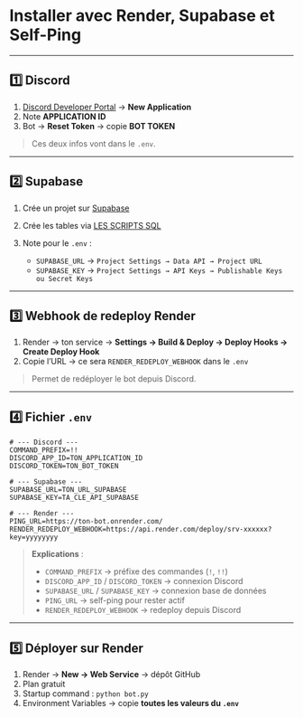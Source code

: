 # Installer avec Render, Supabase et Self-Ping

---

## 1️⃣ Discord

1. [Discord Developer Portal](https://discord.com/developers/applications) → **New Application**
2. Note **APPLICATION ID**
3. Bot → **Reset Token** → copie **BOT TOKEN**

> Ces deux infos vont dans le `.env`.

---

## 2️⃣ Supabase

1. Crée un projet sur [Supabase](https://supabase.com/)
2. Crée les tables via [LES SCRIPTS SQL](SQL_des_tables_supabase.md)
3. Note pour le `.env` :

   * `SUPABASE_URL` → `Project Settings → Data API → Project URL`
   * `SUPABASE_KEY` → `Project Settings → API Keys → Publishable Keys ou Secret Keys`

---

## 3️⃣ Webhook de redeploy Render

1. Render → ton service → **Settings → Build & Deploy → Deploy Hooks → Create Deploy Hook**
2. Copie l’URL → ce sera `RENDER_REDEPLOY_WEBHOOK` dans le `.env`

> Permet de redéployer le bot depuis Discord.

---

## 4️⃣ Fichier `.env`

```env
# --- Discord ---
COMMAND_PREFIX=!!
DISCORD_APP_ID=TON_APPLICATION_ID
DISCORD_TOKEN=TON_BOT_TOKEN

# --- Supabase ---
SUPABASE_URL=TON_URL_SUPABASE
SUPABASE_KEY=TA_CLE_API_SUPABASE

# --- Render ---
PING_URL=https://ton-bot.onrender.com/
RENDER_REDEPLOY_WEBHOOK=https://api.render.com/deploy/srv-xxxxxx?key=yyyyyyyy
```

> **Explications** :
>
> * `COMMAND_PREFIX` → préfixe des commandes (`!`, `!!`)
> * `DISCORD_APP_ID` / `DISCORD_TOKEN` → connexion Discord
> * `SUPABASE_URL` / `SUPABASE_KEY` → connexion base de données
> * `PING_URL` → self-ping pour rester actif
> * `RENDER_REDEPLOY_WEBHOOK` → redeploy depuis Discord

---

## 5️⃣ Déployer sur Render

1. Render → **New → Web Service** → dépôt GitHub
2. Plan gratuit
3. Startup command : `python bot.py`
4. Environment Variables → copie **toutes les valeurs du `.env`**
